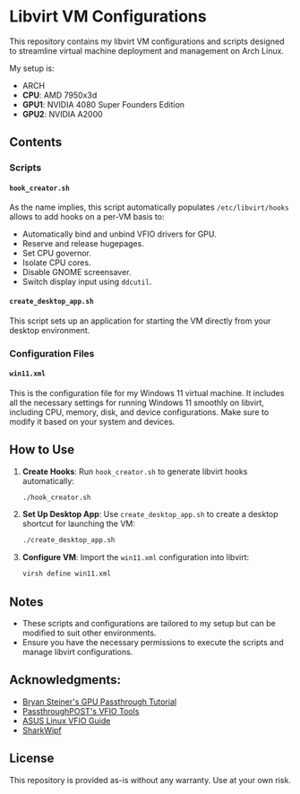 # Libvirt VM Configurations

This repository contains my libvirt VM configurations and scripts designed to streamline virtual machine deployment and management on Arch Linux.

My setup is:
- ARCH 
- **CPU**: AMD 7950x3d
- **GPU1**: NVIDIA 4080 Super Founders Edition
- **GPU2**: NVIDIA A2000

## Contents

### Scripts

#### `hook_creator.sh`
As the name implies, this script automatically populates `/etc/libvirt/hooks` allows to add hooks on a per-VM basis to:
- Automatically bind and unbind VFIO drivers for GPU.
- Reserve and release hugepages.
- Set CPU governor.
- Isolate CPU cores.
- Disable GNOME screensaver.
- Switch display input using `ddcutil`.

#### `create_desktop_app.sh`
This script sets up an application for starting the VM directly from your desktop environment.

### Configuration Files

#### `win11.xml`
This is the configuration file for my Windows 11 virtual machine. It includes all the necessary settings for running Windows 11 smoothly on libvirt, including CPU, memory, disk, and device configurations. Make sure to modify it based on your system and devices.

## How to Use

1. **Create Hooks**:
   Run `hook_creator.sh` to generate libvirt hooks automatically:
   ```bash
   ./hook_creator.sh
   ```

2. **Set Up Desktop App**:
   Use `create_desktop_app.sh` to create a desktop shortcut for launching the VM:
   ```bash
   ./create_desktop_app.sh
   ```

3. **Configure VM**:
   Import the `win11.xml` configuration into libvirt:
   ```bash
   virsh define win11.xml
   ```

## Notes
- These scripts and configurations are tailored to my setup but can be modified to suit other environments.
- Ensure you have the necessary permissions to execute the scripts and manage libvirt configurations.

## Acknowledgments:
- [Bryan Steiner's GPU Passthrough Tutorial](https://github.com/bryansteiner/gpu-passthrough-tutorial)
- [PassthroughPOST's VFIO Tools](https://github.com/PassthroughPOST/VFIO-Tools)
- [ASUS Linux VFIO Guide](https://asus-linux.org/guides/vfio-guide/)
- [SharkWipf](https://github.com/SharkWipf/)

## License
This repository is provided as-is without any warranty. Use at your own risk.

